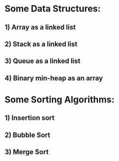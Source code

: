 # Some Data Structures:

## 1) Array as a linked list

## 2) Stack as a linked list

## 3) Queue as a linked list

## 4) Binary min-heap as an array


# Some Sorting Algorithms:

## 1) Insertion sort

## 2) Bubble Sort

## 3) Merge Sort
